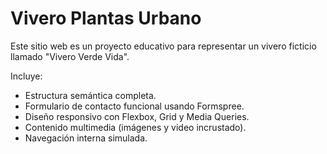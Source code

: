 # Vivero Plantas Urbano

Este sitio web es un proyecto educativo para representar un vivero ficticio llamado "Vivero Verde Vida".

Incluye:
- Estructura semántica completa.
- Formulario de contacto funcional usando Formspree.
- Diseño responsivo con Flexbox, Grid y Media Queries.
- Contenido multimedia (imágenes y video incrustado).
- Navegación interna simulada.
